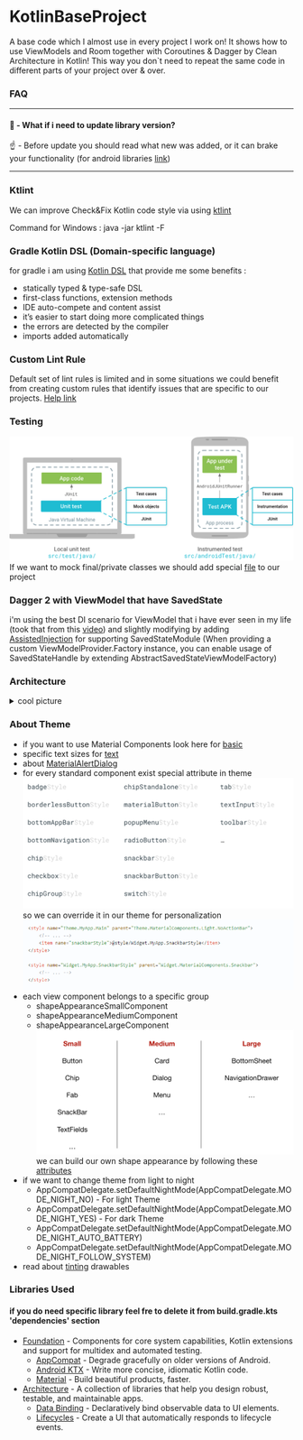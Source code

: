 # KotlinBaseProject

A base code which I almost use in every project I work on!
It shows how to use ViewModels and Room together with Coroutines & Dagger by Clean Architecture in Kotlin!
This way you don`t need to repeat the same code in different parts of your project over & over.

    
### FAQ
---
#### 🤔 - What if i need to update library version?

☝️ - Before update you should read what new was added, or it can brake your functionality (for android libraries [link](https://developer.android.com/jetpack/androidx/versions/all-channel)) 

---

### Ktlint
We can improve Check&Fix Kotlin code style via using [ktlint](https://ktlint.github.io/)

Command for Windows : java -jar ktlint -F

### Gradle Kotlin DSL (Domain-specific language)
for gradle i am using [Kotlin DSL](https://docs.gradle.org/current/userguide/kotlin_dsl.html) that provide me some benefits :
* statically typed & type-safe DSL
* first-class functions, extension methods
* IDE auto-compete and content assist
* it’s easier to start doing more complicated things
* the errors are detected by the compiler
* imports added automatically

### Custom Lint Rule
Default set of lint rules is limited and in some situations we could benefit from creating custom rules that identify issues that are specific to our projects. [Help link](https://www.youtube.com/watch?v=jCmJWOkjbM0)

### Testing
![Testing](test_pyramid.png)
If we want to mock final/private classes we should add special [file](https://github.com/mockito/mockito/wiki/What's-new-in-Mockito-2#mock-the-unmockable-opt-in-mocking-of-final-classesmethods) to our project 

### Dagger 2 with ViewModel that have SavedState

i'm using the best DI scenario for ViewModel that i have ever seen in my life (took that from this [video](https://youtu.be/9fn5s8_CYJI?list=LLMBNl1baSJfDak1Lo2VVVZQ))
 and slightly modifying by adding [AssistedInjection](https://github.com/square/AssistedInject) 
 for supporting SavedStateModule (When providing a custom ViewModelProvider.Factory instance, 
 you can enable usage of SavedStateHandle by extending AbstractSavedStateViewModelFactory)

### Architecture
<details><summary>cool picture</summary>
<p>
![arch](architecture.png)
</p>
</details>


### About Theme

* if you want to use Material Components look here for [basic](https://github.com/material-components/material-components-android/blob/master/docs/getting-started.md#4-change-your-app-theme-to-inherit-from-a-material-components-theme)
* specific text sizes for [text](https://material.io/develop/android/theming/typography/)
* about [MaterialAlertDialog](https://github.com/material-components/material-components-android/blob/master/docs/components/Dialog.md)
* for every standard component exist special attribute in theme
![componentsStyle](component_styles.png)
so we can override it in our theme for personalization
![code](component_style_in_action.png)
* each view component belongs to a specific group 
    * shapeAppearanceSmallComponent
    * shapeAppearanceMediumComponent
    * shapeAppearanceLargeComponent
![shape group](shape_appearance_component.png)
we can build our own shape appearance by following these [attributes](https://material.io/develop/android/theming/shape/)
* if we want to change theme from light to night 
    * AppCompatDelegate.setDefaultNightMode(AppCompatDelegate.MODE_NIGHT_NO) - For light Theme
    * AppCompatDelegate.setDefaultNightMode(AppCompatDelegate.MODE_NIGHT_YES) - For dark Theme
    * AppCompatDelegate.setDefaultNightMode(AppCompatDelegate.MODE_NIGHT_AUTO_BATTERY)
    * AppCompatDelegate.setDefaultNightMode(AppCompatDelegate.MODE_NIGHT_FOLLOW_SYSTEM) 
* read about [tinting](https://github.com/android/graphics-samples) drawables



### Libraries Used
#### if you do need specific library feel fre to delete it from build.gradle.kts 'dependencies' section
* [Foundation](https://developer.android.com/jetpack/components) - Components for core system capabilities, Kotlin extensions and support for multidex and automated testing.
    * [AppCompat](https://developer.android.com/topic/libraries/support-library/packages#v7-appcompat) - Degrade gracefully on older versions of Android.
    * [Android KTX](https://developer.android.com/kotlin/ktx/extensions-list) - Write more concise, idiomatic Kotlin code.
    * [Material](https://material.io/components/) - Build beautiful products, faster.
* [Architecture](https://developer.android.com/jetpack/arch/) - A collection of libraries that help you design robust, testable, and maintainable apps. 
    * [Data Binding](https://developer.android.com/topic/libraries/data-binding/) - Declaratively bind observable data to UI elements.
    * [Lifecycles](https://developer.android.com/topic/libraries/architecture/lifecycle) - Create a UI that automatically responds to lifecycle events.
